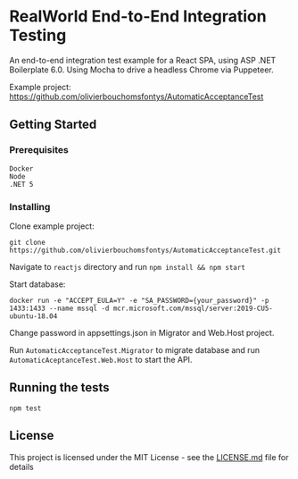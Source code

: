 # RealWorld End-to-End Integration Testing

An end-to-end integration test example for a React SPA, using ASP .NET Boilerplate 6.0. Using Mocha to drive a headless Chrome via Puppeteer.

Example project: https://github.com/olivierbouchomsfontys/AutomaticAcceptanceTest

## Getting Started

### Prerequisites

```
Docker
Node 
.NET 5
```

### Installing

Clone example project:

```
git clone https://github.com/olivierbouchomsfontys/AutomaticAcceptanceTest.git
```

Navigate to `reactjs` directory and run `npm install && npm start`

Start database:

```
docker run -e "ACCEPT_EULA=Y" -e "SA_PASSWORD={your_password}" -p 1433:1433 --name mssql -d mcr.microsoft.com/mssql/server:2019-CU5-ubuntu-18.04
```

Change password in appsettings.json in Migrator and Web.Host project.

Run `AutomaticAcceptanceTest.Migrator` to migrate database and run `AutomaticAceptanceTest.Web.Host` to start the API.

## Running the tests

```
npm test
```

## License
This project is licensed under the MIT License - see the [LICENSE.md](LICENSE.md) file for details
